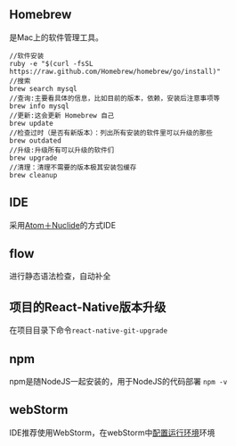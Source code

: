 ## Homebrew
是Mac上的软件管理工具。
```
//软件安装
ruby -e "$(curl -fsSL https://raw.github.com/Homebrew/homebrew/go/install)"
//搜索
brew search mysql
//查询:主要看具体的信息，比如目前的版本，依赖，安装后注意事项等
brew info mysql
//更新:这会更新 Homebrew 自己
brew update
//检查过时（是否有新版本）：列出所有安装的软件里可以升级的那些
brew outdated
//升级:升级所有可以升级的软件们
brew upgrade
//清理：清理不需要的版本极其安装包缓存
brew cleanup 
```
## IDE
采用[Atom＋Nuclide](http://blog.csdn.net/hello_hwc/article/details/51612139)的方式IDE
## flow
进行静态语法检查，自动补全
## 项目的React-Native版本升级
在项目目录下命令`react-native-git-upgrade`
## npm
npm是随NodeJS一起安装的，用于NodeJS的代码部署
`npm -v`
## webStorm
IDE推荐使用WebStorm，在webStorm中[配置运行环境](http://blog.csdn.net/superbiglw/article/details/54088093)环境





